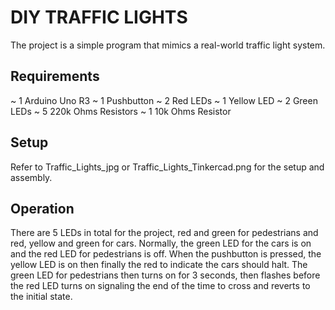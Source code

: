 # DIY TRAFFIC LIGHTS

The project is a simple program that mimics a real-world traffic light system. 

## Requirements

~ 1 Arduino Uno R3
~ 1 Pushbutton
~ 2 Red LEDs
~ 1 Yellow LED
~ 2 Green LEDs
~ 5 220k Ohms Resistors
~ 1 10k Ohms Resistor

## Setup

Refer to Traffic_Lights_jpg or Traffic_Lights_Tinkercad.png for the setup and assembly.

## Operation

There are 5 LEDs in total for the project, red and green for pedestrians and red, yellow and green for cars. Normally, the green LED for the cars is on and the red LED for pedestrians is off. When the pushbutton is pressed, the yellow LED is on then finally the red to indicate the cars should halt. The green LED for pedestrians then turns on for 3 seconds, then flashes before the red LED turns on signaling the end of the time to cross and reverts to the initial state. 
